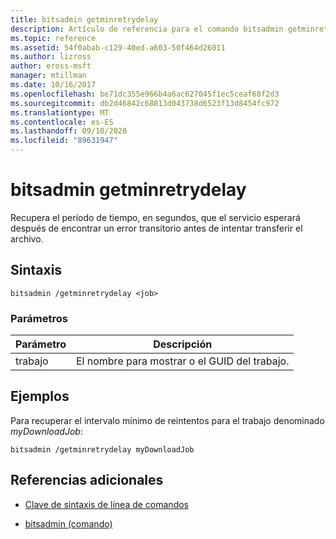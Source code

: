 ```yaml
---
title: bitsadmin getminretrydelay
description: Artículo de referencia para el comando bitsadmin getminretrydelay, que recupera el período de tiempo, en segundos, que el servicio espera después de encontrar un error transitorio antes de intentar transferir el archivo.
ms.topic: reference
ms.assetid: 54f0abab-c129-40ed-a603-50f464d26011
ms.author: lizross
author: eross-msft
manager: mtillman
ms.date: 10/16/2017
ms.openlocfilehash: be71dc355e966b4a6ac627045f1ec5ceaf68f2d3
ms.sourcegitcommit: db2d46842c68813d043738d6523f13d8454fc972
ms.translationtype: MT
ms.contentlocale: es-ES
ms.lasthandoff: 09/10/2020
ms.locfileid: "89631947"
---
```

# <a name="bitsadmin-getminretrydelay"></a>bitsadmin getminretrydelay

Recupera el período de tiempo, en segundos, que el servicio esperará después de encontrar un error transitorio antes de intentar transferir el archivo.

## <a name="syntax"></a>Sintaxis

```
bitsadmin /getminretrydelay <job>
```

### <a name="parameters"></a>Parámetros

| Parámetro | Descripción |
| -------------- | -------------- |
| trabajo | El nombre para mostrar o el GUID del trabajo. |

## <a name="examples"></a>Ejemplos

Para recuperar el intervalo mínimo de reintentos para el trabajo denominado *myDownloadJob*:

```
bitsadmin /getminretrydelay myDownloadJob
```

## <a name="additional-references"></a>Referencias adicionales

- [Clave de sintaxis de línea de comandos](command-line-syntax-key.md)

- [bitsadmin (comando)](bitsadmin.md)
